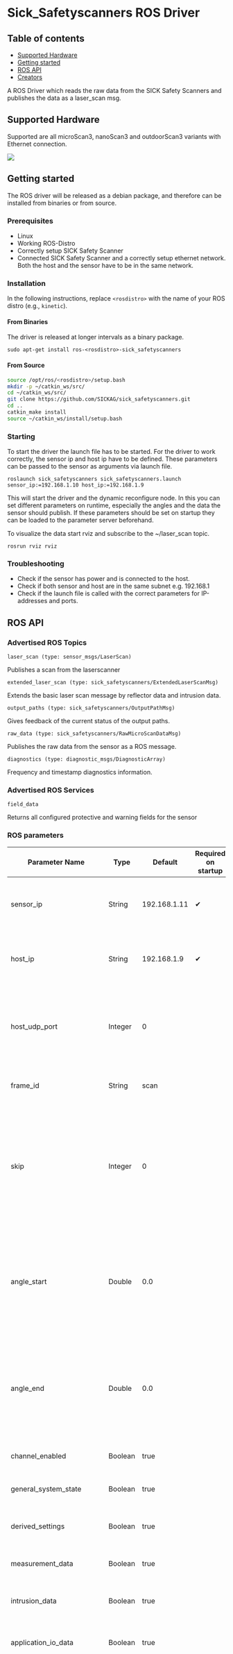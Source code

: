 # Sick_Safetyscanners ROS Driver

## Table of contents

- [Supported Hardware](#supported-hardware)
- [Getting started](#getting-started)
- [ROS API](#ros-api)
- [Creators](#creators)

A ROS Driver which reads the raw data from the SICK Safety Scanners and publishes the data as a laser_scan msg.

## Supported Hardware

Supported are all microScan3, nanoScan3 and outdoorScan3 variants with Ethernet connection.

![ ](docs/images/safetyscanners.jpeg  "Sick Safetyscanner Family")



## Getting started

The ROS driver will be released as a debian package, and therefore can be installed from binaries or from source.

### Prerequisites

* Linux
* Working ROS-Distro
* Correctly setup SICK Safety Scanner
* Connected SICK Safety Scanner and a correctly setup ethernet network. Both the host and the sensor have to be in the same network.

### Installation

In the following instructions, replace `<rosdistro>` with the name of your ROS distro (e.g., `kinetic`).

#### From Binaries

The driver is released at longer intervals as a binary package. 

`sudo apt-get install ros-<rosdistro>-sick_safetyscanners`


#### From Source

```bash
source /opt/ros/<rosdistro>/setup.bash
mkdir -p ~/catkin_ws/src/
cd ~/catkin_ws/src/
git clone https://github.com/SICKAG/sick_safetyscanners.git
cd ..
catkin_make install
source ~/catkin_ws/install/setup.bash
```

### Starting

To start the driver the launch file has to be started. For the driver to work correctly, the sensor ip and host ip have to be defined. These parameters can be passed to the sensor as arguments via launch file.

```
roslaunch sick_safetyscanners sick_safetyscanners.launch sensor_ip:=192.168.1.10 host_ip:=192.168.1.9
```

This will start the driver and the dynamic reconfigure node. In this you can set different parameters on runtime, especially the angles and the data the sensor should publish. If these parameters should be set on startup they can be loaded to the parameter server beforehand.

To visualize the data start rviz and subscribe to the ~/laser_scan topic.

```
rosrun rviz rviz 
```

### Troubleshooting

* Check if the sensor has power and is connected to the host.
* Check if both sensor and host are in the same subnet e.g. 192.168.1
* Check if the launch file is called with the correct parameters for IP-addresses and ports.

## ROS API



### Advertised ROS Topics


`
laser_scan (type: sensor_msgs/LaserScan)
`

Publishes a scan from the laserscanner

`
extended_laser_scan (type: sick_safetyscanners/ExtendedLaserScanMsg)
`

Extends the basic laser scan message by reflector data and intrusion data.

`
output_paths (type: sick_safetyscanners/OutputPathMsg)
`

Gives feedback of the current status of the output paths.


`
raw_data (type: sick_safetyscanners/RawMicroScanDataMsg)
`

Publishes the raw data from the sensor as a ROS message.

`
diagnostics (type: diagnostic_msgs/DiagnosticArray)
`

Frequency and timestamp diagnostics information.

### Advertised ROS Services

`
field_data
`

Returns all configured protective and warning fields for the sensor


### ROS parameters

| Parameter Name        | Type | Default |Required on startup | Information |
| -------------                   |  ------|------- | ------------| ------------- |
| sensor_ip                    | String | 192.168.1.11 | ✔ |Sensor IP address. Can be passed as an argument to the launch file. |
| host_ip                        |   String  | 192.168.1.9 | ✔ | Host IP address.  Can be passed as an argument to the launch file.  |
| host_udp_port             | Integer | 0 | | Host UDP Port.  Can be passed as an argument to the launch file.  Zero allows system chosen port. |
| frame_id  | String | scan | | The frame name of the sensor message  |
| skip    | Integer | 0 | | The number of scans to skip between each measured scan.  For a 25Hz laser, setting 'skip' to 0 makes it publish at 25Hz, 'skip' to 1 makes it publish at 12.5Hz. |
| angle_start              | Double |  0.0| | Start angle of scan in radians, if both start and end angle are equal, all angels are regarded.  0° is at the front of the scanner. |
| angle_end                | Double | 0.0 | | End angle of scan in radians, if both start and end angle are equal, all angels are regarded.  0° is at the front of the scanner. |
| channel_enabled     | Boolean | true | | If the channel should be enabled  |
| general_system_state  | Boolean | true | | If the general system state should be published  |
| derived_settings      | Boolean | true | | If the derived settings should be published  |
| measurement_data  | Boolean | true | | If the measurement data should be published  |
| intrusion_data          | Boolean | true | | If the intrusion data should be published  |
| application_io_data  | Boolean | true | | If the application IO data should be published  |
| use_persistent_config | Boolean |  false | | If this flag is set, the configured angles from the sensor are loaded and used and the ROS parameters *angle_start* and *angle_end* are disregarded|
| expected_frequency | Double | 34.0 | | Expected scanner frequency for diagnostics |
| frequency_tolerance | Double | 0.1 | | Diagnostics tolerance on expected frequency |
| timestamp_min_acceptable | Double | -1 | | Earliest acceptable timestamp delay for diagnostics |
| timestamp_max_acceptable | Double | 1 | | Latest acceptable timestamp delay for diagnostics |

## Creators

**Lennart Puck** 

FZI Forschungszentrum Informatik


- <http://www.fzi.de>

on behalf of SICK AG 

- <http://www.sick.com>




